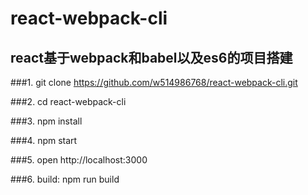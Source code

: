 # react-webpack-cli
react基于webpack和babel以及es6的项目搭建
------------------------------
###1. git clone https://github.com/w514986768/react-webpack-cli.git

###2. cd react-webpack-cli

###3. npm install

###4. npm start

###5. open http://localhost:3000

###6. build:  npm run build
